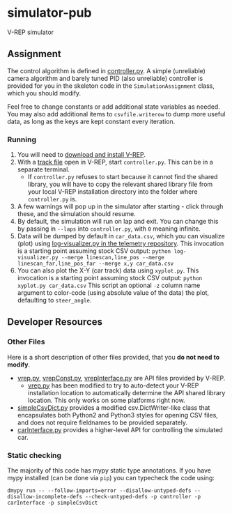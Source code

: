 # simulator-pub
V-REP simulator


## Assignment
The control algorithm is defined in [controller.py](controller.py).
A simple (unreliable) camera algorithm and barely tuned PID (also unreliable) controller is provided for you in the skeleton code in the `SimulationAssignment` class, which you should modify.

Feel free to change constants or add additional state variables as needed.
You may also add additional items to `csvfile.writerow` to dump more useful data, as long as the keys are kept constant every iteration.

### Running
1. You will need to [download and install V-REP](https://www.coppeliarobotics.com/previousVersions).
1. With a [track file](tracks/) open in V-REP, start `controller.py`.
   This can be in a separate terminal.
   - If `controller.py` refuses to start because it cannot find the shared library, you will have to copy the relevant shared library file from your local V-REP installation directory into the folder where `controller.py` is.
1. A few warnings will pop up in the simulator after starting - click through these, and the simulation should resume.
1. By default, the simulation will run on lap and exit.
   You can change this by passing in `--laps` into `controller.py`, with `0` meaning infinite. 
1. Data will be dumped by default in `car_data.csv`, which you can visualize (plot) using [log-visualizer.py in the telemetry repository](https://github.com/ucb-ee192/telemetry/blob/master/client-py/log-visualizer.py).
   This invocation is a starting point assuming stock CSV output: `python log-visualizer.py --merge linescan,line_pos --merge linescan_far,line_pos_far --merge x,y car_data.csv`
1. You can also plot the X-Y (car track) data using `xyplot.py`.
   This invocation is a starting point assuming stock CSV output: `python xyplot.py car_data.csv`
   This script an optional `-z` column name argument to color-code (using absolute value of the data) the plot, defaulting to `steer_angle`.


## Developer Resources

### Other Files
Here is a short description of other files provided, that you **do not need to modify**.
- [vrep.py](vrep.py), [vrepConst.py](vrepConst.py), [vrepInterface.py](vrepInterface.py) are API files provided by V-REP.
  - [vrep.py](vrep.py) has been modified to try to auto-detect your V-REP installation location to automatically determine the API shared library location.
    This only works on some platforms right now.
- [simpleCsvDict.py](simpleCsvDict.py) provides a modified csv.DictWriter-like class that encapsulates both Python2 and Python3 styles for opening CSV files, and does not require fieldnames to be provided separately.
- [carInterface.py](carInterface.py) provides a higher-level API for controlling the simulated car.

### Static checking
The majority of this code has mypy static type annotations.
If you have mypy installed (can be done via `pip`) you can typecheck the code using:   
```
dmypy run -- --follow-imports=error --disallow-untyped-defs --disallow-incomplete-defs --check-untyped-defs -p controller -p carInterface -p simpleCsvDict
```
